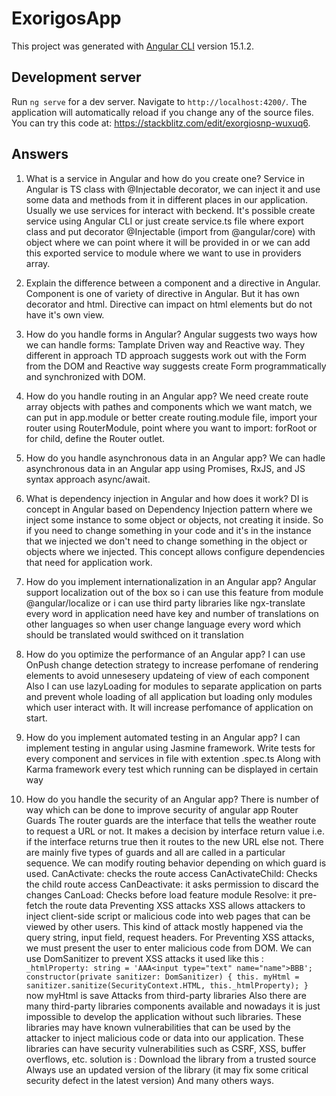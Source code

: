 # ExorigosApp

This project was generated with [Angular CLI](https://github.com/angular/angular-cli) version 15.1.2.

## Development server

Run `ng serve` for a dev server. Navigate to `http://localhost:4200/`. The application will automatically reload if you change any of the source files.
You can try this code at: https://stackblitz.com/edit/exorgiosnp-wuxuq6.

## Answers

1. What is a service in Angular and how do you create one?
   Service in Angular is TS class with @Injectable decorator, we can inject it and use some data and methods from it in different places in our application. Usually we use services for interact with beckend. It's possible create service using Angular CLI or just create service.ts file where export class and put decorator @Injectable (import from @angular/core) with object where we can point where it will be provided in or we can add this exported service to module where we want to use in providers array.
2. Explain the difference between a component and a directive in Angular.
   Component is one of variety of directive in Angular. But it has own decorator and html. Directive can impact on html elements but do not have it's own view.

3. How do you handle forms in Angular?
   Angular suggests two ways how we can handle forms: Tamplate Driven way and Reactive way. They different in approach TD approach suggests work out with the Form from the DOM and Reactive way suggests create Form programmatically and synchronized with DOM.

4. How do you handle routing in an Angular app?
   We need create route array objects with pathes and components which we want match, we can put in app.module or better create routing.module file, import your router using RouterModule, point where you want to import: forRoot or for child, define the Router outlet.
5. How do you handle asynchronous data in an Angular app?
   We can hadle asynchronous data in an Angular app using Promises, RxJS, and JS syntax approach async/await.

6. What is dependency injection in Angular and how does it work?
   DI is concept in Angular based on Dependency Injection pattern where we inject some instance to some object or objects, not creating it inside. So if you need to change something in your code and it's in the instance that we injected we don't need to change something in the object or objects where we injected. This concept allows configure dependencies that need for application work.
7. How do you implement internationalization in an Angular app?
   Angular support localization out of the box so i can use this feature from module @angular/localize
   or i can use third party libraries like ngx-translate
   every word in application need have key and number of translations on other languages so when user change language every word which should be translated would swithced on it translation
8. How do you optimize the performance of an Angular app?
   I can use OnPush change detection strategy to increase perfomane of rendering elements to avoid unnesesery updateing of view of each component
   Also I can use lazyLoading for modules to separate application on parts and prevent whole loading of all application but loading only modules which user interact with. It will increase perfomance of application on start.
9. How do you implement automated testing in an Angular app?
   I can implement testing in angular using Jasmine framework. Write tests for every component and services in file with extention .spec.ts
   Along with Karma framework every test which running can be displayed in certain way
10. How do you handle the security of an Angular app?
    There is number of way which can be done to improve security of angular app
    Router Guards
    The router guards are the interface that tells the weather route to request a URL or not. It makes a decision by interface return value i.e. if the interface returns true then it routes to the new URL else not. There are mainly five types of guards and all are called in a particular sequence. We can modify routing behavior depending on which guard is used.
    CanActivate: checks the route access
    CanActivateChild: Checks the child route access
    CanDeactivate: it asks permission to discard the changes
    CanLoad: Checks before load feature module
    Resolve: it pre-fetch the route data
    Preventing XSS attacks
    XSS allows attackers to inject client-side script or malicious code into web pages that can be viewed by other users. This kind of attack mostly happened via the query string, input field, request headers. For Preventing XSS attacks, we must present the user to enter malicious code from DOM. We can use DomSanitizer to prevent XSS attacks
    it used like this :    
`
    _htmlProperty: string = 'AAA<input type="text" name="name">BBB';
    constructor(private sanitizer: DomSanitizer) {
    this. myHtml = sanitizer.sanitize(SecurityContext.HTML, this._htmlProperty);
    }
 `
    now myHtml is save
    Attacks from third-party libraries
    Also there are many third-party libraries components available and nowadays it is just impossible to develop the application without such libraries. These libraries may have known vulnerabilities that can be used by the attacker to inject malicious code or data into our application. These libraries can have security vulnerabilities such as CSRF, XSS, buffer overflows, etc.
    solution is :
    Download the library from a trusted source
    Always use an updated version of the library (it may fix some critical security defect in the latest version)
    And many others ways.
